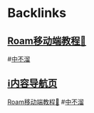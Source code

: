
# Backlinks
## [Roam移动端教程🏃](Roam移动端教程🏃.md)

#[中不溜](中不溜.md)

## [ℹ︎内容导航页](ℹ︎内容导航页.md)
[Roam移动端教程🏃](Roam移动端教程🏃.md) #[中不溜](中不溜.md)

